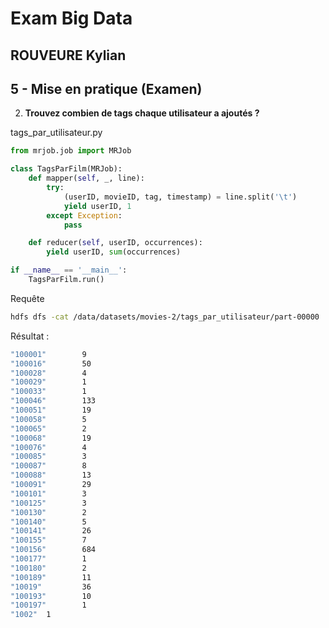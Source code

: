# Exam Big Data
## ROUVEURE Kylian

## 5 - Mise en pratique (Examen)

2. **Trouvez combien de tags chaque utilisateur a ajoutés ?**

tags_par_utilisateur.py
```python
from mrjob.job import MRJob

class TagsParFilm(MRJob):
    def mapper(self, _, line):  
        try:
            (userID, movieID, tag, timestamp) = line.split('\t')
            yield userID, 1
        except Exception:
            pass

    def reducer(self, userID, occurrences):
        yield userID, sum(occurrences)

if __name__ == '__main__':
    TagsParFilm.run()
```

Requête
```bash
hdfs dfs -cat /data/datasets/movies-2/tags_par_utilisateur/part-00000 | more
```

Résultat :
```bash
"100001"        9
"100016"        50
"100028"        4
"100029"        1
"100033"        1
"100046"        133
"100051"        19
"100058"        5
"100065"        2
"100068"        19
"100076"        4
"100085"        3
"100087"        8
"100088"        13
"100091"        29
"100101"        3
"100125"        3
"100130"        2
"100140"        5
"100141"        26
"100155"        7
"100156"        684
"100177"        1
"100180"        2
"100189"        11
"10019"         36
"100193"        10
"100197"        1
"1002"  1
```

